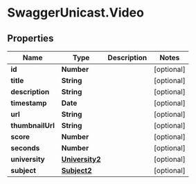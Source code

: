# SwaggerUnicast.Video

## Properties

Name | Type | Description | Notes
------------ | ------------- | ------------- | -------------
**id** | **Number** |  | [optional] 
**title** | **String** |  | [optional] 
**description** | **String** |  | [optional] 
**timestamp** | **Date** |  | [optional] 
**url** | **String** |  | [optional] 
**thumbnailUrl** | **String** |  | [optional] 
**score** | **Number** |  | [optional] 
**seconds** | **Number** |  | [optional] 
**university** | [**University2**](University2.md) |  | [optional] 
**subject** | [**Subject2**](Subject2.md) |  | [optional] 



